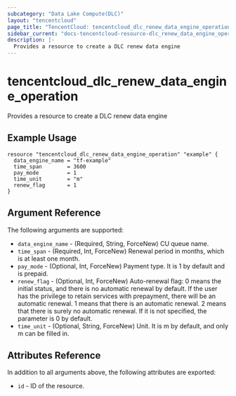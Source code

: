 ```yaml
---
subcategory: "Data Lake Compute(DLC)"
layout: "tencentcloud"
page_title: "TencentCloud: tencentcloud_dlc_renew_data_engine_operation"
sidebar_current: "docs-tencentcloud-resource-dlc_renew_data_engine_operation"
description: |-
  Provides a resource to create a DLC renew data engine
---
```


# tencentcloud_dlc_renew_data_engine_operation

Provides a resource to create a DLC renew data engine

## Example Usage

```hcl
resource "tencentcloud_dlc_renew_data_engine_operation" "example" {
  data_engine_name = "tf-example"
  time_span        = 3600
  pay_mode         = 1
  time_unit        = "m"
  renew_flag       = 1
}
```

## Argument Reference

The following arguments are supported:

* `data_engine_name` - (Required, String, ForceNew) CU queue name.
* `time_span` - (Required, Int, ForceNew) Renewal period in months, which is at least one month.
* `pay_mode` - (Optional, Int, ForceNew) Payment type. It is 1 by default and is prepaid.
* `renew_flag` - (Optional, Int, ForceNew) Auto-renewal flag: 0 means the initial status, and there is no automatic renewal by default. If the user has the privilege to retain services with prepayment, there will be an automatic renewal. 1 means that there is an automatic renewal. 2 means that there is surely no automatic renewal. If it is not specified, the parameter is 0 by default.
* `time_unit` - (Optional, String, ForceNew) Unit. It is m by default, and only m can be filled in.

## Attributes Reference

In addition to all arguments above, the following attributes are exported:

* `id` - ID of the resource.




